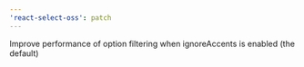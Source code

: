 ```yaml
---
'react-select-oss': patch
---
```


Improve performance of option filtering when ignoreAccents is enabled (the default)
